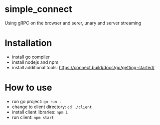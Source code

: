 # simple_connect
 Using gRPC on the browser and serer, unary and server streaming

# Installation
- install go compiler
- install nodejs and npm
- install additional tools: https://connect.build/docs/go/getting-started/

# How to use
- run go project: `go run .`
- change to client directory: `cd ./client`
- install client libraries: `npm i`
- run client: `npm start`

